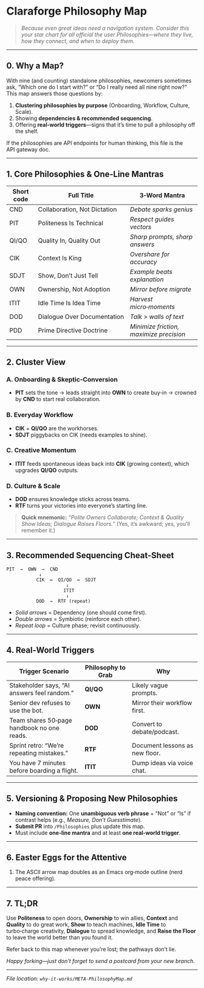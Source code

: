 # Claraforge Philosophy Map

> *Because even great ideas need a navigation system. Consider this your star chart for all official the user Philosophies—where they live, how they connect, and when to deploy them.*

---

## 0. Why a Map?

With nine (and counting) standalone philosophies, newcomers sometimes ask, “Which one do I start with?” or “Do I really need all nine right now?” This map answers those questions by:

1. **Clustering philosophies by purpose** (Onboarding, Workflow, Culture, Scale).
2. Showing **dependencies & recommended sequencing**.
3. Offering **real‑world triggers**—signs that it’s time to pull a philosophy off the shelf.

If the philosophies are API endpoints for human thinking, this file is the API gateway doc.

---

## 1. Core Philosophies & One‑Line Mantras

| Short code | Full Title                   | 3‑Word Mantra                           |
| ---------- | ---------------------------- | --------------------------------------- |
| CND        | Collaboration, Not Dictation | *Debate sparks genius*                 |
| PIT        | Politeness Is Technical      | *Respect guides vectors*               |
| QI/QO      | Quality In, Quality Out      | *Sharp prompts, sharp answers*         |
| CIK        | Context Is King              | *Overshare for accuracy*               |
| SDJT       | Show, Don’t Just Tell        | *Example beats explanation*            |
| OWN        | Ownership, Not Adoption      | *Mirror before migrate*                |
| ITIT       | Idle Time Is Idea Time       | *Harvest micro‑moments*                |
| DOD        | Dialogue Over Documentation  | *Talk > walls of text*                 |
| PDD        | Prime Directive Doctrine     | *Minimize friction, maximize precision* |

---

## 2. Cluster View

### **A. Onboarding & Skeptic‑Conversion**

* **PIT** sets the tone → leads straight into **OWN** to create buy‑in → crowned by **CND** to start real collaboration.

### **B. Everyday Workflow**

* **CIK** + **QI/QO** are the workhorses.
* **SDJT** piggybacks on CIK (needs examples to shine).

### **C. Creative Momentum**

* **ITIT** feeds spontaneous ideas back into **CIK** (growing context), which upgrades **QI/QO** outputs.

### **D. Culture & Scale**

* **DOD** ensures knowledge sticks across teams.
* **RTF** turns your victories into everyone’s starting line.

> **Quick mnemonic:** *“Polite Owners Collaborate; Context & Quality Show Ideas; Dialogue Raises Floors.”* (Yes, it’s awkward; yes, you’ll remember it.)

---

## 3. Recommended Sequencing Cheat‑Sheet

```plaintext
PIT  →  OWN  →  CND
            ↓
           CIK  ↔  QI/QO  ↔  SDJT
                      ↓
                     ITIT
                      ↓
           DOD  →  RTF (repeat)
```

* *Solid arrows* = Dependency (one should come first).
* *Double arrows* = Symbiotic (reinforce each other).
* *Repeat loop* = Culture phase; revisit continuously.

---

## 4. Real‑World Triggers

| Trigger Scenario                             | Philosophy to Grab | Why                            |
| -------------------------------------------- | ------------------ | ------------------------------ |
| Stakeholder says, “AI answers feel random.”  | **QI/QO**          | Likely vague prompts.          |
| Senior dev refuses to use the bot.           | **OWN**            | Mirror their workflow first.   |
| Team shares 50‑page handbook no one reads.   | **DOD**            | Convert to debate/podcast.     |
| Sprint retro: “We’re repeating mistakes.”    | **RTF**            | Document lessons as new floor. |
| You have 7 minutes before boarding a flight. | **ITIT**           | Dump ideas via voice chat.     |

---

## 5. Versioning & Proposing New Philosophies

* **Naming convention:** One **unambiguous verb phrase** + “Not” or “Is” if contrast helps (e.g., *Measure, Don’t Guesstimate*).
* **Submit PR** into `/Philosophies` plus update this map.
* Must include **one‑line mantra** and at least **one real‑world trigger**.

---

## 6. Easter Eggs for the Attentive

1. The ASCII arrow map doubles as an Emacs org‑mode outline (nerd peace offering).

---

## 7. TL;DR

Use **Politeness** to open doors, **Ownership** to win allies, **Context** and **Quality** to do great work, **Show** to teach machines, **Idle Time** to turbo‑charge creativity, **Dialogue** to spread knowledge, and **Raise the Floor** to leave the world better than you found it.

Refer back to this map whenever you’re lost; the pathways don’t lie.

*Happy forking—just don’t forget to send a postcard from your new branch.*

---

*File location: `why-it-works/META-PhilosophyMap.md`*
